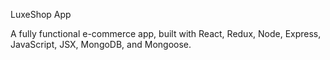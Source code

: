 LuxeShop App

A fully functional e-commerce app, built with React, Redux, Node, Express, JavaScript, JSX, MongoDB, and Mongoose.

